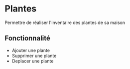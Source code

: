 # Plantes
Permettre de réaliser l'inventaire des plantes de sa maison

## Fonctionnalité
- Ajouter une plante
- Supprimer une plante
- Deplacer une plante